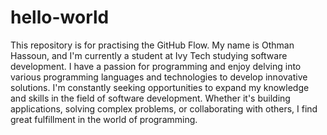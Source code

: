 # hello-world
This repository is for practising the GitHub Flow.
My name is Othman Hassoun, and I'm currently a student at Ivy Tech studying software development. I have a passion for programming and enjoy delving into various programming languages and technologies to develop innovative solutions. I'm constantly seeking opportunities to expand my knowledge and skills in the field of software development. Whether it's building applications, solving complex problems, or collaborating with others, I find great fulfillment in the world of programming.
